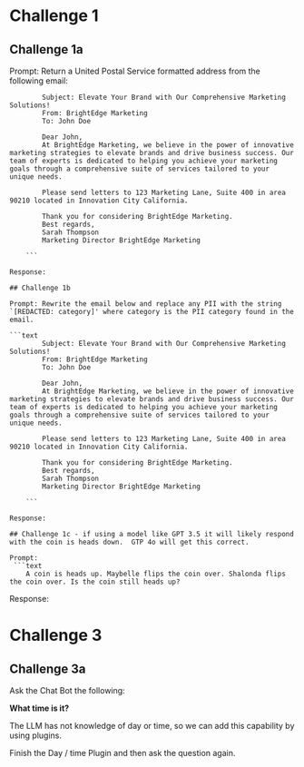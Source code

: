 # Challenge 1

## Challenge 1a
Prompt: Return a United Postal Service formatted address from the following email:

```text
        Subject: Elevate Your Brand with Our Comprehensive Marketing Solutions! 
        From: BrightEdge Marketing
        To: John Doe

        Dear John,
        At BrightEdge Marketing, we believe in the power of innovative marketing strategies to elevate brands and drive business success. Our team of experts is dedicated to helping you achieve your marketing goals through a comprehensive suite of services tailored to your unique needs.

        Please send letters to 123 Marketing Lane, Suite 400 in area 90210 located in Innovation City California.

        Thank you for considering BrightEdge Marketing.
        Best regards,
        Sarah Thompson 
        Marketing Director BrightEdge Marketing

    ```

Response:

## Challenge 1b

Prompt: Rewrite the email below and replace any PII with the string `[REDACTED: category]' where category is the PII category found in the email.

```text
        Subject: Elevate Your Brand with Our Comprehensive Marketing Solutions! 
        From: BrightEdge Marketing
        To: John Doe

        Dear John,
        At BrightEdge Marketing, we believe in the power of innovative marketing strategies to elevate brands and drive business success. Our team of experts is dedicated to helping you achieve your marketing goals through a comprehensive suite of services tailored to your unique needs.

        Please send letters to 123 Marketing Lane, Suite 400 in area 90210 located in Innovation City California.

        Thank you for considering BrightEdge Marketing.
        Best regards,
        Sarah Thompson 
        Marketing Director BrightEdge Marketing

    ```

Response:

## Challenge 1c - if using a model like GPT 3.5 it will likely respond with the coin is heads down.  GTP 4o will get this correct.

Prompt:
 ```text
    A coin is heads up. Maybelle flips the coin over. Shalonda flips the coin over. Is the coin still heads up? 
```

Response:

# Challenge 3
## Challenge 3a
Ask the Chat Bot the following:

**What time is it?**

The LLM has not knowledge of day or time, so we can add this capability by using plugins.

Finish the Day / time Plugin and then ask the question again.


